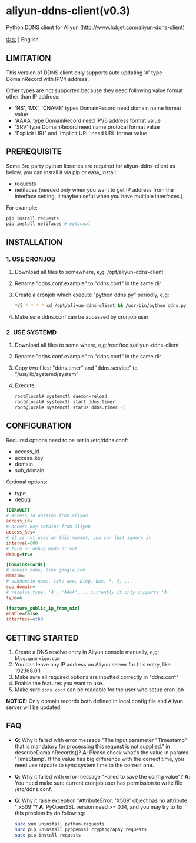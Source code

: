# aliyun-ddns-client(v0.3)

Python DDNS client for Aliyun (<http://www.hdget.com/aliyun-ddns-client>)

[中文](README.zh.md) | English

## LIMITATION

This version of DDNS client only supports auto updating 'A' type DomainRecord with IPV4 address.

Other types are not supported because they need following value format other than IP address:

- 'NS', 'MX', 'CNAME' types DomainRecord need domain name format value
- 'AAAA' type DomainRecord need IPV6 address format value
- 'SRV' type DomainRecord need name.protocal format value
- 'Explicit URL' and 'Implicit  URL' need URL format value

## PREREQUISITE

Some 3rd party python libraries are required for aliyun-ddns-client as below, you can install it via pip or easy_install:

- requests
- netifaces (needed only when you want to get IP address from the interface setting, it maybe useful when you have multiple interfaces.)

For example:

```sh
pip install requests
pip install netifaces # optional 
```

## INSTALLATION

### 1. USE CRONJOB

1. Download all files to somewhere, e,g: /opt/aliyun-ddns-client
2. Rename "ddns.conf.example" to "ddns.conf" in the same dir
3. Create a cronjob which execute "python ddns.py" periodly, e,g:

    ```sh
    */5 * * * * cd /opt/aliyun-ddns-client && /usr/bin/python ddns.py
    ```

4. Make sure ddns.conf can be accessed by cronjob user

### 2. USE SYSTEMD

1. Download all files to some where, e,g:/root/tools/aliyun-ddns-client
2. Rename "ddns.conf.example" to "ddns.conf" in the same dir
3. Copy two files: "ddns.timer" and "ddns.service" to "/usr/lib/systemd/system"
4. Execute:

    ```sh
    root@local# systemctl daemon-reload
    root@local# systemctl start ddns.timer
    root@local# systemctl status ddns.timer -l
    ```

## CONFIGURATION

Required options need to be set in /etc/ddns.conf:

- access_id
- access_key
- domain
- sub_domain

Optional options:

- type
- debug

```ini
[DEFAULT]
# access id obtains from aliyun
access_id=
# access key obtains from aliyun
access_key=
# it is not used at this moment, you can just ignore it
interval=600
# turn on debug mode or not
debug=true

[DomainRecord1]
# domain name, like google.com
domain=
# subdomain name, like www, blog, bbs, *, @, ...
sub_domain=
# resolve type, 'A', 'AAAA'..., currently it only supports 'A'
type=A

[feature_public_ip_from_nic]
enable=false
interface=eth0
```

## GETTING STARTED

1. Create a DNS resolve entry in Aliyun console manually, e,g: `blog.guanxigo.com`
2. You can leave any IP address on Aliyun server for this entry, like 192.168.0.1
3. Make sure all required options are inputted correctly in "ddns.conf"
4. Enable the features you want to use.
5. Make sure `ddns.conf` can be readable for the user who setup cron job

**NOTICE**: Only domain records both defined in local config file and Aliyun server will be updated.

## FAQ

- **Q**: Why it failed with error message "The input parameter \"Timestamp\" that is mandatory for processing this request is not supplied." in describeDomainRecords()?
    **A**: Please check what's the value in params 'TimeStamp'. If the value has big difference with the correct time, you need use ntpdate to sync system time to the correct one.
- **Q**: Why it failed with error message "Failed to save the config value"?
    **A**: You need make sure current cronjob user has permission to write file /etc/ddns.conf.
- **Q**: Why it raise exception "AttributeError: 'X509' object has no attribute '_x509'"?
    **A**: PyOpenSSL version need >= 0.14, and you may try to fix this problem by do following:

    ```sh
    sudo yum uninstall python-requests
    sudo pip uninstall pyopenssl cryptography requests
    sudo pip install requests
    ```
